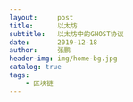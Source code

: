 ```yaml
---
layout:     post 
title:      以太坊
subtitle:   以太坊中的GHOST协议
date:       2019-12-18
author:     张鹏
header-img: img/home-bg.jpg
catalog: true   
tags:                         
    - 区块链
---
```


